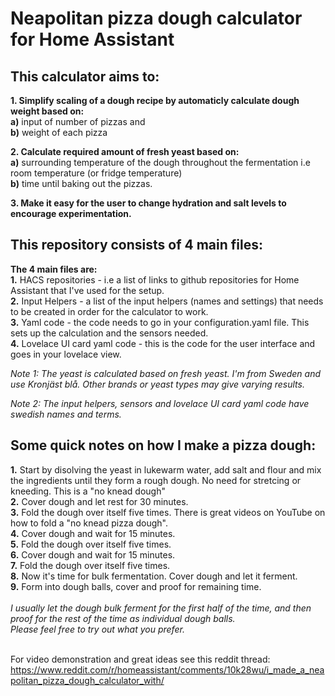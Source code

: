 <h1>Neapolitan pizza dough calculator for Home Assistant</h1>

<h2>This calculator aims to:</h2>

<b>1. Simplify scaling of a dough recipe by automaticly calculate dough weight based on:</b> <br>
  <b>a)</b> input of number of pizzas and<br>
  <b>b)</b> weight of each pizza
  
 <b>2. Calculate required amount of fresh yeast based on:</b><br>
   <b>a)</b> surrounding temperature of the dough throughout the fermentation i.e room temperature (or fridge temperature)<br>
   <b>b)</b> time until baking out the pizzas.<br>
   
 <b>3. Make it easy for the user to change hydration and salt levels to encourage experimentation.</b>
 
 <h2>This repository consists of 4 main files:</h2>
   
<b>The 4 main files are:</b><br>
<b>1.</b> HACS repositories - i.e a list of links to github repositories for Home Assistant that I've used for the setup.<br>
<b>2.</b> Input Helpers - a list of the input helpers (names and settings) that needs to be created in order for the calculator to work.<br>
<b>3.</b> Yaml code - the code needs to go in your configuration.yaml file. This sets up the calculation and the sensors needed.<br>
<b>4.</b> Lovelace UI card yaml code - this is the code for the user interface and goes in your lovelace view.<br>

<i>Note 1: The yeast is calculated based on fresh yeast. I'm from Sweden and use Kronjäst blå. Other brands or yeast types may give varying results.</i><br>

<i>Note 2: The input helpers, sensors and lovelace UI card yaml code have swedish names and terms.</i> <br>

 <h2>Some quick notes on how I make a pizza dough:</h2>
 <b>1.</b> Start by disolving the yeast in lukewarm water, add salt and flour and mix the ingredients until they form a rough dough. No need for stretcing or kneeding. This is a "no knead dough"<br>
 <b>2.</b> Cover dough and let rest for 30 minutes.<br>
 <b>3.</b> Fold the dough over itself five times. There is great videos on YouTube on how to fold a "no knead pizza dough".<br>
 <b>4.</b> Cover dough and wait for 15 minutes.<br>
 <b>5.</b> Fold the dough over itself five times.<br>
 <b>6.</b> Cover dough and wait for 15 minutes.<br>
 <b>7.</b> Fold the dough over itself five times.<br>
 <b>8.</b> Now it's time for bulk fermentation. Cover dough and let it ferment.<br>
 <b>9.</b> Form into dough balls, cover and proof for remaining time.<br><br>
 <i>I usually let the dough bulk ferment for the first half of the time, and then proof for the rest of the time as individual dough balls.<br> 
 Please feel free to try out what you prefer.</i><br><br>

For video demonstration and great ideas see this reddit thread: https://www.reddit.com/r/homeassistant/comments/10k28wu/i_made_a_neapolitan_pizza_dough_calculator_with/
